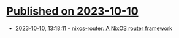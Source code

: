 # [Published on 2023-10-10](index.md)

* [2023-10-10, 13:18:11](https://lobste.rs/s/bl96c4/nixos_router_nixos_router_framework) - [nixos-router: A NixOS router framework](https://github.com/chayleaf/nixos-router)
